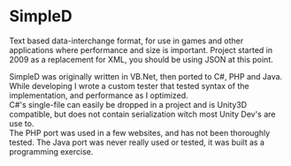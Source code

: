 # SimpleD
Text based data-interchange format, for use in games and other applications where performance and size is important.
Project started in 2009 as a replacement for XML, you should be using JSON at this point.

SimpleD was originally written in VB.Net, then ported to C#, PHP and Java.  
While developing I wrote a custom tester that tested syntax of the implementation, and performance as I optimized.  
C#'s single-file can easily be dropped in a project and is Unity3D compatible, but does not contain serialization witch most Unity Dev's are use to.  
The PHP port was used in a few websites, and has not been thoroughly tested.
The Java port was never really used or tested, it was built as a programming exercise.
